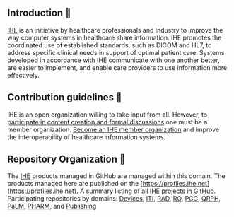 ## Introduction 🙋‍

[IHE](https://www.ihe.net) is an initiative by healthcare professionals and industry to improve the way computer systems in healthcare share information. IHE promotes the coordinated use of established standards, such as DICOM and HL7, to address specific clinical needs in support of optimal patient care. Systems developed in accordance with IHE communicate with one another better, are easier to implement, and enable care providers to use information more effectively.

## Contribution guidelines 🌈

IHE is an open organization willing to take input from all. However, to [participate in content creation and formal discussions](https://www.ihe.net/about_ihe/governance/) one must be a member organization. [Become an IHE member organization](https://www.ihe.net/Participate/) and improve the interoperability of healthcare information systems.

## Repository Organization 👩‍

The [IHE](https://www.ihe.net) products managed in GitHub are managed within this domain.
The products managed here are published on the [https://profiles.ihe.net](https://profiles.ihe.net).
A summary listing of [all IHE projects in GitHub](https://github.com/IHE/supplement-template/wiki/Active-IHE-projects-using-the-IG-builder). Participating repositories by domains: 
[Devices](https://github.com/search?q=topic%3Aihe-devices+org%3AIHE&type=repositories),
[ITI](https://github.com/search?q=topic%3Aiti+org%3AIHE&type=repositories), 
[RAD](https://github.com/search?q=topic%3Aihe-rad+org%3AIHE&type=repositories), 
[RO](https://github.com/search?q=topic%3Aihe-ro+org%3AIHE&type=repositories), 
[PCC](https://github.com/search?q=topic%3Aihe-pcc+org%3AIHE&type=repositories), 
[QRPH](https://github.com/search?q=topic%3Aihe-qrph+org%3AIHE&type=repositories), 
[PaLM](https://github.com/search?q=topic%3Aihe-palm+org%3AIHE&type=Repositories),
[PHARM](https://github.com/search?q=topic%3Apharm+org%3AIHE&type=repositories), and 
[Publishing](https://github.com/search?q=topic%3Aihe-publishing+org%3AIHE&type=repositories)
